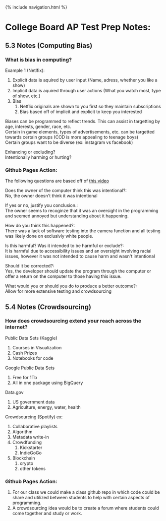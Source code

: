 {% include navigation.html %}


# College Board AP Test Prep Notes:

## 5.3 Notes (Computing Bias)
### What is bias in computing?  

Example 1 (Netlfix):  
   1. Explicit data is aquired by user input (Name, adress, whether you like a show)  
   2. Implicit data is aquired through user actions (What you watch most, type of show, etc.)  
   3. Bias  
      1. Netflix originals are shown to you first so they maintain subscriptions  
      2. Bias based off of implicit and explicit to keep you interested  

Biases can be programmed to reflect trends. This can assist in targetting by age, interests, gender, race, etc.  
Certain in game elements, types of advertisements, etc. can be targetted towards certain groups (COD is more appealing to teenage boys)  
Certain groups want to be diverse (ex: instagram vs facebook)  


Enhancing or excluding?  
Intentionally harming or hurting?  

### Github Pages Action: 
The following questions are based off of [this video](https://www.youtube.com/watch?v=t4DT3tQqgRM)  

Does the owner of the computer think this was intentional?:  
   No, the owner doesn't think it was intentional  
   
If yes or no, justify you conclusion.:  
   The owner seems to recoginze that it was an oversight in the programming and seemed annoyed but understanding about it happening. 
   
How do you think this happened?:  
   There was a lack of software testing into the camera function and all testing was likely done on exclusivly white people. 
   
Is this harmful? Was it intended to be harmful or exclude?:  
   It is harmful due to accessibility issues and an oversight involving racial issues, however it was not intended to cause harm and wasn't intentional  
   
Should it be corrected?:  
   Yes, the developer should update the program through the computer or offer a return on the computer to those having this issue.  
   
What would you or should you do to produce a better outcome?:  
   Allow for more extensive testing and crowdsourcing  

## 5.4 Notes (Crowdsourcing)
### How does crowdsourcing extend your reach across the internet?  

Public Data Sets (Kaggle)  
   1. Courses in Visualization
   2. Cash Prizes
   3. Notebooks for code

Google Public Data Sets  
   1. Free for 1Tb
   2. All in one package using BigQuery

Data.gov
   1. US government data
   2. Agriculture, energy, water, health

Crowdsourcing (Spotify) ex:
   1. Collaborative playlists
   2. Algorithm
   3. Metadata write-in
   4. Crowdfunding
      1. Kickstarter
      2. IndieGoGo
   5. Blockchain
      1. crypto
      2. other tokens 
### Github Pages Action: 
1. For our class we could make a class github repo in which code could be share and utilized between students to help with certain aspects of programming. 
2. A crowdsourcing idea would be to create a forum where students could come together and study or work.
